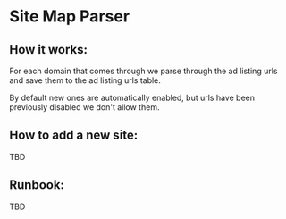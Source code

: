 # Site Map Parser

## How it works:

For each domain that comes through we parse through the ad listing urls and save them to the ad listing urls table.

By default new ones are automatically enabled, but urls have been previously disabled we don't allow them.

## How to add a new site:

TBD

## Runbook:

TBD
